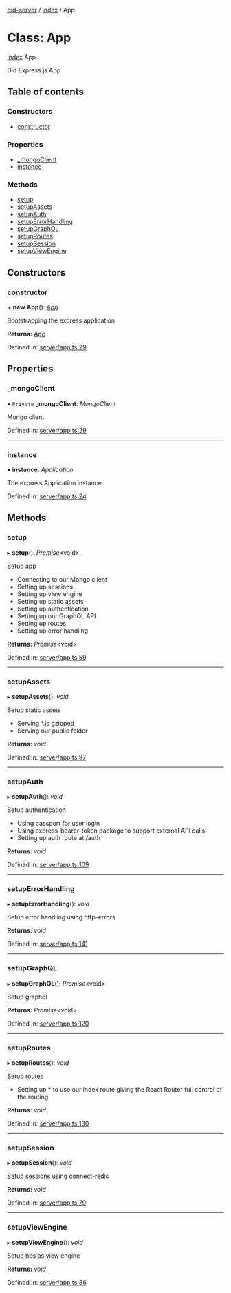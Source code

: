 [did-server](../README.md) / [index](../modules/index.md) / App

# Class: App

[index](../modules/index.md).App

Did Express.js App

## Table of contents

### Constructors

- [constructor](index.app.md#constructor)

### Properties

- [\_mongoClient](index.app.md#_mongoclient)
- [instance](index.app.md#instance)

### Methods

- [setup](index.app.md#setup)
- [setupAssets](index.app.md#setupassets)
- [setupAuth](index.app.md#setupauth)
- [setupErrorHandling](index.app.md#setuperrorhandling)
- [setupGraphQL](index.app.md#setupgraphql)
- [setupRoutes](index.app.md#setuproutes)
- [setupSession](index.app.md#setupsession)
- [setupViewEngine](index.app.md#setupviewengine)

## Constructors

### constructor

\+ **new App**(): [*App*](app.app-1.md)

Bootstrapping the express application

**Returns:** [*App*](app.app-1.md)

Defined in: [server/app.ts:29](https://github.com/Puzzlepart/did/blob/ca0344a0/server/app.ts#L29)

## Properties

### \_mongoClient

• `Private` **\_mongoClient**: *MongoClient*

Mongo client

Defined in: [server/app.ts:29](https://github.com/Puzzlepart/did/blob/ca0344a0/server/app.ts#L29)

___

### instance

• **instance**: *Application*

The express.Application instance

Defined in: [server/app.ts:24](https://github.com/Puzzlepart/did/blob/ca0344a0/server/app.ts#L24)

## Methods

### setup

▸ **setup**(): *Promise*<void\>

Setup app

* Connecting to our Mongo client
* Setting up sessions
* Setting up view engine
* Setting up static assets
* Setting up authentication
* Setting up our GraphQL API
* Setting up routes
* Setting up error handling

**Returns:** *Promise*<void\>

Defined in: [server/app.ts:59](https://github.com/Puzzlepart/did/blob/ca0344a0/server/app.ts#L59)

___

### setupAssets

▸ **setupAssets**(): *void*

Setup static assets

* Serving *.js gzipped
* Serving our public folder

**Returns:** *void*

Defined in: [server/app.ts:97](https://github.com/Puzzlepart/did/blob/ca0344a0/server/app.ts#L97)

___

### setupAuth

▸ **setupAuth**(): *void*

Setup authentication

* Using passport for user login
* Using express-bearer-token package to support external API calls
* Setting up auth route at /auth

**Returns:** *void*

Defined in: [server/app.ts:109](https://github.com/Puzzlepart/did/blob/ca0344a0/server/app.ts#L109)

___

### setupErrorHandling

▸ **setupErrorHandling**(): *void*

Setup error handling using http-errors

**Returns:** *void*

Defined in: [server/app.ts:141](https://github.com/Puzzlepart/did/blob/ca0344a0/server/app.ts#L141)

___

### setupGraphQL

▸ **setupGraphQL**(): *Promise*<void\>

Setup graphql

**Returns:** *Promise*<void\>

Defined in: [server/app.ts:120](https://github.com/Puzzlepart/did/blob/ca0344a0/server/app.ts#L120)

___

### setupRoutes

▸ **setupRoutes**(): *void*

Setup routes

* Setting up * to use our index route giving the React
Router full control of the routing.

**Returns:** *void*

Defined in: [server/app.ts:130](https://github.com/Puzzlepart/did/blob/ca0344a0/server/app.ts#L130)

___

### setupSession

▸ **setupSession**(): *void*

Setup sessions using connect-redis

**Returns:** *void*

Defined in: [server/app.ts:79](https://github.com/Puzzlepart/did/blob/ca0344a0/server/app.ts#L79)

___

### setupViewEngine

▸ **setupViewEngine**(): *void*

Setup hbs as view engine

**Returns:** *void*

Defined in: [server/app.ts:86](https://github.com/Puzzlepart/did/blob/ca0344a0/server/app.ts#L86)
